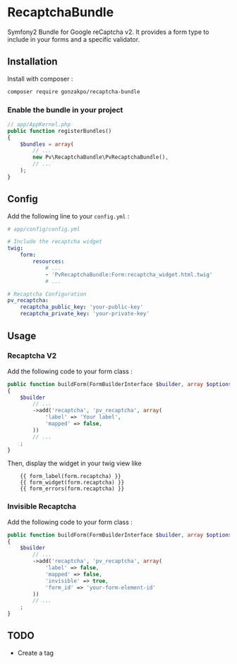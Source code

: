 # RecaptchaBundle

Symfony2 Bundle for Google reCaptcha v2.
It provides a form type to include in your forms and a specific validator.

## Installation

Install with composer :
```bash
composer require gonzakpo/recaptcha-bundle
```

### Enable the bundle in your project

```php
// app/AppKernel.php
public function registerBundles()
{
    $bundles = array(
        // ...
        new Pv\RecaptchaBundle\PvRecaptchaBundle(),
        // ...
    );
}
```

## Config

Add the following line to your `config.yml` :
```yaml
# app/config/config.yml

# Include the recaptcha widget
twig:
    form:
        resources:
            # ...
            - 'PvRecaptchaBundle:Form:recaptcha_widget.html.twig'
            # ...

# Recaptcha Configuration
pv_recaptcha:
    recaptcha_public_key: 'your-public-key'
    recaptcha_private_key: 'your-private-key'
```

## Usage

### Recaptcha V2

Add the following code to your form class :
```php
public function buildForm(FormBuilderInterface $builder, array $options)
{
    $builder
        // ...
        ->add('recaptcha', 'pv_recaptcha', array(
            'label' => 'Your label',
            'mapped' => false,
        ))
        // ...
    ;
}
```
Then, display the widget in your twig view like
```twig
    {{ form_label(form.recaptcha) }}
    {{ form_widget(form.recaptcha) }}
    {{ form_errors(form.recaptcha) }}
```

### Invisible Recaptcha

Add the following code to your form class :
```php
public function buildForm(FormBuilderInterface $builder, array $options)
{
    $builder
        // ...
        ->add('recaptcha', 'pv_recaptcha', array(
            'label' => false,
            'mapped' => false,
            'invisible' => true,
            'form_id' => 'your-form-element-id'
        ))
        // ...
    ;
}
```

## TODO
* Create a tag
